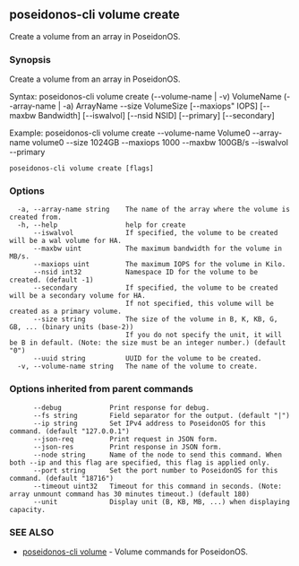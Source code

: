 ## poseidonos-cli volume create

Create a volume from an array in PoseidonOS.

### Synopsis


Create a volume from an array in PoseidonOS.

Syntax: 
	poseidonos-cli volume create (--volume-name | -v) VolumeName 
	(--array-name | -a) ArrayName --size VolumeSize [--maxiops" IOPS] [--maxbw Bandwidth]
	[--iswalvol] [--nsid NSID] [--primary] [--secondary]

Example: 
	poseidonos-cli volume create --volume-name Volume0 --array-name volume0 
	--size 1024GB --maxiops 1000 --maxbw 100GB/s --iswalvol --primary


```
poseidonos-cli volume create [flags]
```

### Options

```
  -a, --array-name string    The name of the array where the volume is created from.
  -h, --help                 help for create
      --iswalvol             If specified, the volume to be created will be a wal volume for HA.
      --maxbw uint           The maximum bandwidth for the volume in MB/s.
      --maxiops uint         The maximum IOPS for the volume in Kilo.
      --nsid int32           Namespace ID for the volume to be created. (default -1)
      --secondary            If specified, the volume to be created will be a secondary volume for HA.
                             If not specified, this volume will be created as a primary volume.
      --size string          The size of the volume in B, K, KB, G, GB, ... (binary units (base-2))
                             If you do not specify the unit, it will be B in default. (Note: the size must be an integer number.) (default "0")
      --uuid string          UUID for the volume to be created.
  -v, --volume-name string   The name of the volume to create.
```

### Options inherited from parent commands

```
      --debug            Print response for debug.
      --fs string        Field separator for the output. (default "|")
      --ip string        Set IPv4 address to PoseidonOS for this command. (default "127.0.0.1")
      --json-req         Print request in JSON form.
      --json-res         Print response in JSON form.
      --node string      Name of the node to send this command. When both --ip and this flag are specified, this flag is applied only.
      --port string      Set the port number to PoseidonOS for this command. (default "18716")
      --timeout uint32   Timeout for this command in seconds. (Note: array unmount command has 30 minutes timeout.) (default 180)
      --unit             Display unit (B, KB, MB, ...) when displaying capacity.
```

### SEE ALSO

* [poseidonos-cli volume](poseidonos-cli_volume.md)	 - Volume commands for PoseidonOS.

